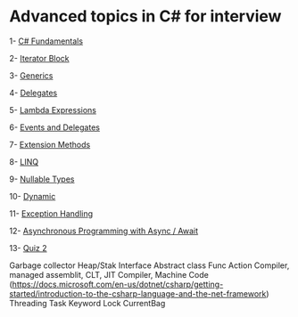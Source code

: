 # Advanced topics in C# for interview

1- [C# Fundamentals](https://github.com/AlexandreYembo/study-training/blob/master/csharp/csharp-fundamentals.md) 

2- [Iterator Block](https://github.com/AlexandreYembo/study-training/blob/master/csharp/iterator-block.md)

3- [Generics](https://github.com/AlexandreYembo/study-training/blob/master/csharp/generics.md)

4- [Delegates](https://github.com/AlexandreYembo/study-training/blob/master/csharp/delegates.md)

5- [Lambda Expressions](https://github.com/AlexandreYembo/study-training/blob/master/csharp/lambda-expressions.md)

6- [Events and Delegates](https://github.com/AlexandreYembo/study-training/blob/master/csharp/events_and_delegates.md)

7- [Extension Methods](https://github.com/AlexandreYembo/study-training/blob/master/csharp/extension-methods.md)

8- [LINQ](https://github.com/AlexandreYembo/study-training/blob/master/csharp/linq.md)

9- [Nullable Types](https://github.com/AlexandreYembo/study-training/blob/master/csharp/nullable-types.md)

10- [Dynamic](https://github.com/AlexandreYembo/study-training/blob/master/csharp/dynamic.md)

11- [Exception Handling](https://github.com/AlexandreYembo/study-training/blob/master/csharp/exception-handling.md)

12- [Asynchronous Programming with Async / Await](https://github.com/AlexandreYembo/study-training/blob/master/csharp/async-await.md)

13- [Quiz 2](https://github.com/AlexandreYembo/study-training/blob/master/csharp/quiz2.md)

Garbage collector
Heap/Stak
Interface
Abstract class
Func
Action
Compiler, managed assemblit, CLT, JIT Compiler, Machine Code (https://docs.microsoft.com/en-us/dotnet/csharp/getting-started/introduction-to-the-csharp-language-and-the-net-framework)
Threading
Task
Keyword Lock
CurrentBag
